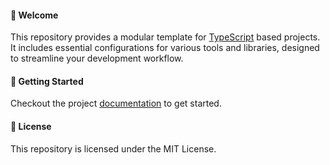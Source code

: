 #### 👋 Welcome
This repository provides a modular template for [TypeScript](https://www.typescriptlang.org) based projects. It includes essential configurations for various tools and libraries, designed to streamline your development workflow.

#### 🚀 Getting Started
Checkout the project [documentation](https://github.com/thespagi/typescript-template/wiki) to get started.

#### 📄 License
This repository is licensed under the MIT License.
